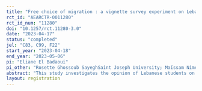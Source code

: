 ```yaml
---
title: "Free choice of migration : a vignette survey experiment on Lebanese students"
rct_id: "AEARCTR-0011280"
rct_id_num: "11280"
doi: "10.1257/rct.11280-3.0"
date: "2023-04-17"
status: "completed"
jel: "C83, C99, F22"
start_year: "2023-04-18"
end_year: "2023-05-06"
pi: "Eliane El Badaoui"
pi_other: "Rosette Ghossoub SayeghSaint Joseph University; Maïssam NimerUniversity of Istanbul; Elisabeth TovarUniversity Paris Nanterre"
abstract: "This study investigates the opinion of Lebanese students on free nature of migration decisions. Using a vignette experiment, we explore the causal effects of i) the context of the decision, ii) how the worsening of the agent’s situation is defined, iii) peer effects and iv) the altruistic inclusion of other’s outcomes by the agent. Using an individual post-vignette survey, we explore the association of the perception of respondents on the free nature of migration with their sociodemographic characteristics and attitudinal opinions."
layout: registration
---
```


